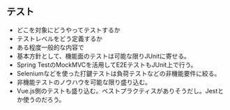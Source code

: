 ## テスト

- どこを対象にどうやってテストするか
- テストレベルをどう定義するか
- ある程度一般的な内容で
- 基本方針として、機能面のテストは可能な限りJUnitに寄せる。
- Spring TestのMockMVCを活用してE2EテストもJUnit上で行う。
- Seleniumなどを使った打鍵テストは負荷テストなどの非機能要件に絞る。
- 非機能テストのノウハウを可能な限り盛り込む。
- Vue.js側のテストも盛り込む。ベストプラクティスがありそうだし。Jestとか使うのだろう。